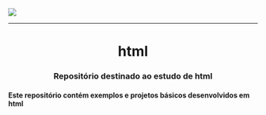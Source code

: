 <img src="gif.gif">
<hr>
<h1 align="center"> html </h1>
<h3 align="center">Repositório destinado ao estudo de html</h3>

<h4> Este repositório contém exemplos e projetos básicos desenvolvidos em html</h4>
